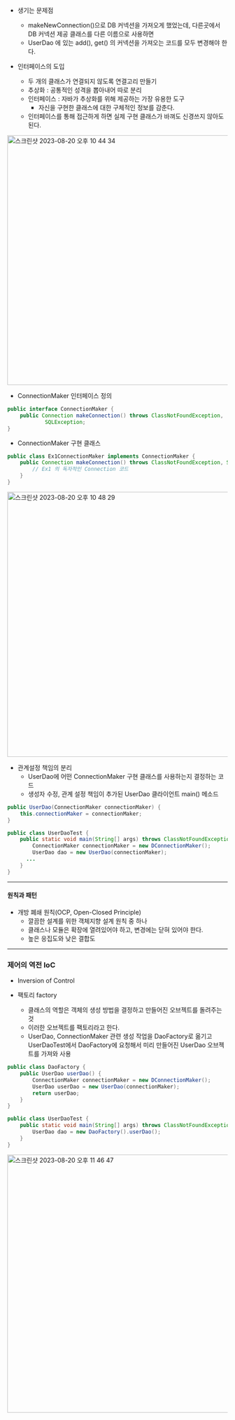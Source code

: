 - 생기는 문제점
    - makeNewConnection()으로 DB 커넥션을 가져오게 했었는데, 다른곳에서 DB 커넥션 제공 클래스를 다른 이름으로 사용하면
    - UserDao 에 있는 add(), get() 의 커넥션을 가져오는 코드를 모두 변경해야 한다.

- 인터페이스의 도입
  - 두 개의 클래스가 연결되지 않도록 연결고리 만들기
  - 추상화 : 공통적인 성격을 뽑아내어 따로 분리
  - 인터페이스 : 자바가 추상화를 위해 제공하는 가장 유용한 도구
    - 자신을 구현한 클래스에 대한 구체적인 정보를 감춘다.
  - 인터페이스를 통해 접근하게 하면 실제 구현 클래스가 바껴도 신경쓰지 않아도 된다.
  


<img width="570" alt="스크린샷 2023-08-20 오후 10 44 34" src="https://github.com/hhiyeon/hhiyeon/assets/52193680/786e7dd1-de56-4788-9b30-b76a5927c343">


- ConnectionMaker 인터페이스 정의


```java
public interface ConnectionMaker {
    public Connection makeConnection() throws ClassNotFoundException,
            SQLException;
}
```


- ConnectionMaker 구현 클래스


```java
public class Ex1ConnectionMaker implements ConnectionMaker {
    public Connection makeConnection() throws ClassNotFoundException, SQLException {
        // Ex1 의 독자적인 Connection 코드
    }
}
```


<img width="605" alt="스크린샷 2023-08-20 오후 10 48 29" src="https://github.com/hhiyeon/hhiyeon/assets/52193680/eb298484-546c-4c4c-a50e-fdd8c88d02cf">


- 관계설정 책임의 분리
  - UserDao에 어떤 ConnectionMaker 구현 클래스를 사용하는지 결정하는 코드
  - 생성자 수정, 관계 설정 책임이 추가된 UserDao 클라이언트 main() 메소드


```java
public UserDao(ConnectionMaker connectionMaker) {
    this.connectionMaker = connectionMaker;
}

public class UserDaoTest {
    public static void main(String[] args) throws ClassNotFoundException, SQLException {
        ConnectionMaker connectionMaker = new DConnectionMaker();
        UserDao dao = new UserDao(connectionMaker);
      ...
    }
}

```


---
#### 원칙과 패턴
- 개방 폐쇄 원칙(OCP, Open-Closed Principle)
  - 깔끔한 설계를 위한 객체지향 설계 원칙 중 하나
  - 클래스나 모듈은 확장에 열려있어야 하고, 변경에는 닫혀 있어야 한다.
  - 높은 응집도와 낮은 결합도
  

---
### 제어의 역전 IoC
- Inversion of Control


- 팩토리 factory
  - 클래스의 역할은 객체의 생성 방법을 결정하고 만들어진 오브젝트를 돌려주는 것
  - 이러한 오브젝트를 팩토리라고 한다.
  - UserDao, ConnectionMaker 관련 생성 작업을 DaoFactory로 옮기고 UserDaoTest에서 DaoFactory에 요청해서 미리 만들어진 UserDao 오브젝트를 가져와 사용  


```java
public class DaoFactory {
    public UserDao userDao() {
        ConnectionMaker connectionMaker = new DConnectionMaker();
        UserDao userDao = new UserDao(connectionMaker);
        return userDao;
    }
}

public class UserDaoTest {
    public static void main(String[] args) throws ClassNotFoundException, SQLException {
        UserDao dao = new DaoFactory().userDao();
    }
}
```


<img width="589" alt="스크린샷 2023-08-20 오후 11 46 47" src="https://github.com/hhiyeon/hhiyeon/assets/52193680/2816d35d-29bf-48b8-ac16-29bddaa8043f">





